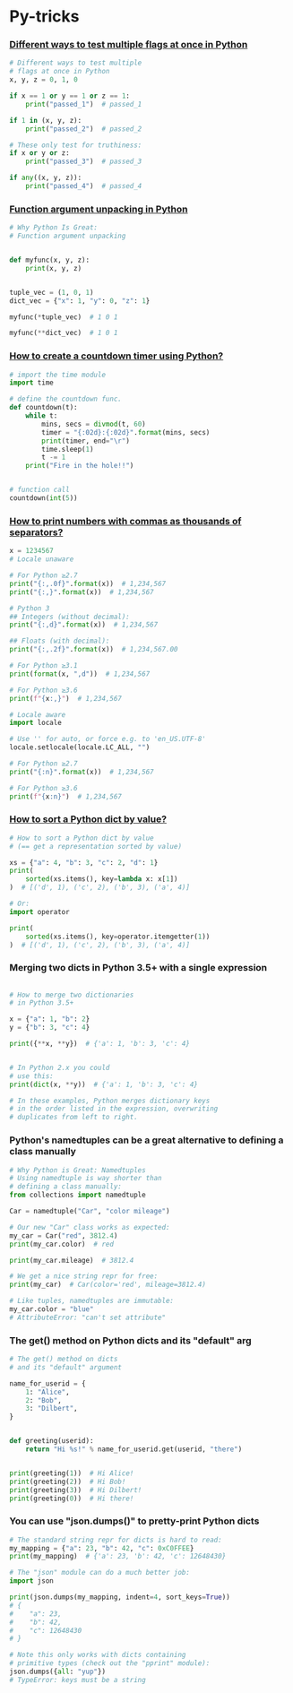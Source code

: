 # Py-tricks
### [Different ways to test multiple flags at once in Python](https://repl.it/@tphat98/Different-ways-to-test-multiple-flags-at-once-in-Python "Different ways to test multiple flags at once in Python")
```python
# Different ways to test multiple
# flags at once in Python
x, y, z = 0, 1, 0

if x == 1 or y == 1 or z == 1:
    print("passed_1")  # passed_1

if 1 in (x, y, z):
    print("passed_2")  # passed_2

# These only test for truthiness:
if x or y or z:
    print("passed_3")  # passed_3

if any((x, y, z)):
    print("passed_4")  # passed_4
```
### [Function argument unpacking in Python](https://repl.it/@tphat98/Function-argument-unpacking-in-Python "Function argument unpacking in Python")
```python
# Why Python Is Great:
# Function argument unpacking


def myfunc(x, y, z):
    print(x, y, z)


tuple_vec = (1, 0, 1)
dict_vec = {"x": 1, "y": 0, "z": 1}

myfunc(*tuple_vec)  # 1 0 1

myfunc(**dict_vec)  # 1 0 1
```
### [How to create a countdown timer using Python?](https://repl.it/@tphat98/How-to-create-a-countdown-timer-using-Python "How to create a countdown timer using Python?")
```python
# import the time module
import time

# define the countdown func.
def countdown(t):
    while t:
        mins, secs = divmod(t, 60)
        timer = "{:02d}:{:02d}".format(mins, secs)
        print(timer, end="\r")
        time.sleep(1)
        t -= 1
    print("Fire in the hole!!")


# function call
countdown(int(5))
```
### [How to print numbers with commas as thousands of separators?](https://repl.it/@tphat98/How-to-print-numbers-with-commas-as-thousands-of-separators "How to print numbers with commas as thousands of separators?")
```python
x = 1234567
# Locale unaware

# For Python ≥2.7
print("{:,.0f}".format(x))  # 1,234,567
print("{:,}".format(x))  # 1,234,567

# Python 3
## Integers (without decimal):
print("{:,d}".format(x))  # 1,234,567

## Floats (with decimal):
print("{:,.2f}".format(x))  # 1,234,567.00

# For Python ≥3.1
print(format(x, ",d"))  # 1,234,567

# For Python ≥3.6
print(f"{x:,}")  # 1,234,567

# Locale aware
import locale

# Use '' for auto, or force e.g. to 'en_US.UTF-8'
locale.setlocale(locale.LC_ALL, "")

# For Python ≥2.7
print("{:n}".format(x))  # 1,234,567

# For Python ≥3.6
print(f"{x:n}")  # 1,234,567
```
### [How to sort a Python dict by value?](https://repl.it/@tphat98/How-to-sort-a-Python-dict-by-value "How to sort a Python dict by value?")
```python
# How to sort a Python dict by value
# (== get a representation sorted by value)

xs = {"a": 4, "b": 3, "c": 2, "d": 1}
print(
    sorted(xs.items(), key=lambda x: x[1])
)  # [('d', 1), ('c', 2), ('b', 3), ('a', 4)]

# Or:
import operator

print(
    sorted(xs.items(), key=operator.itemgetter(1))
)  # [('d', 1), ('c', 2), ('b', 3), ('a', 4)]
```
### Merging two dicts in Python 3.5+ with a single expression
```python
  
# How to merge two dictionaries
# in Python 3.5+

x = {"a": 1, "b": 2}
y = {"b": 3, "c": 4}

print({**x, **y})  # {'a': 1, 'b': 3, 'c': 4}


# In Python 2.x you could
# use this:
print(dict(x, **y))  # {'a': 1, 'b': 3, 'c': 4}

# In these examples, Python merges dictionary keys
# in the order listed in the expression, overwriting
# duplicates from left to right.
```
### Python's namedtuples can be a great alternative to defining a class manually
```python
# Why Python is Great: Namedtuples
# Using namedtuple is way shorter than
# defining a class manually:
from collections import namedtuple

Car = namedtuple("Car", "color mileage")

# Our new "Car" class works as expected:
my_car = Car("red", 3812.4)
print(my_car.color)  # red

print(my_car.mileage)  # 3812.4

# We get a nice string repr for free:
print(my_car)  # Car(color='red', mileage=3812.4)

# Like tuples, namedtuples are immutable:
my_car.color = "blue"
# AttributeError: "can't set attribute"
```
### The get() method on Python dicts and its "default" arg
```python
# The get() method on dicts
# and its "default" argument

name_for_userid = {
    1: "Alice",
    2: "Bob",
    3: "Dilbert",
}


def greeting(userid):
    return "Hi %s!" % name_for_userid.get(userid, "there")


print(greeting(1))  # Hi Alice!
print(greeting(2))  # Hi Bob!
print(greeting(3))  # Hi Dilbert!
print(greeting(0))  # Hi there!
```
### You can use "json.dumps()" to pretty-print Python dicts
```python
# The standard string repr for dicts is hard to read:
my_mapping = {"a": 23, "b": 42, "c": 0xC0FFEE}
print(my_mapping)  # {'a': 23, 'b': 42, 'c': 12648430}

# The "json" module can do a much better job:
import json

print(json.dumps(my_mapping, indent=4, sort_keys=True))
# {
#    "a": 23,
#    "b": 42,
#    "c": 12648430
# }

# Note this only works with dicts containing
# primitive types (check out the "pprint" module):
json.dumps({all: "yup"})
# TypeError: keys must be a string
```
